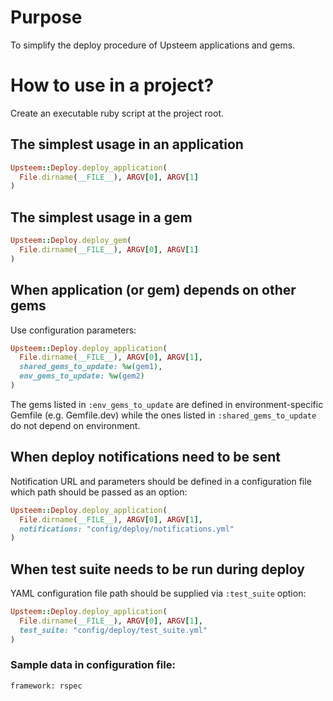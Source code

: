# Purpose
To simplify the deploy procedure of Upsteem applications and gems.

# How to use in a project?
Create an executable ruby script at the project root.

## The simplest usage in an application
```ruby
Upsteem::Deploy.deploy_application(
  File.dirname(__FILE__), ARGV[0], ARGV[1]
)
```

## The simplest usage in a gem

```ruby
Upsteem::Deploy.deploy_gem(
  File.dirname(__FILE__), ARGV[0], ARGV[1]
)
```

## When application (or gem) depends on other gems
Use configuration parameters:

```ruby
Upsteem::Deploy.deploy_application(
  File.dirname(__FILE__), ARGV[0], ARGV[1],
  shared_gems_to_update: %w(gem1),
  env_gems_to_update: %w(gem2)
)
```

The gems listed in `:env_gems_to_update` are defined in environment-specific Gemfile (e.g. Gemfile.dev)
while the ones listed in `:shared_gems_to_update` do not depend on environment.

## When deploy notifications need to be sent
Notification URL and parameters should be defined in a configuration file which path should be passed
as an option:

```ruby
Upsteem::Deploy.deploy_application(
  File.dirname(__FILE__), ARGV[0], ARGV[1],
  notifications: "config/deploy/notifications.yml"
)
```

## When test suite needs to be run during deploy
YAML configuration file path should be supplied via `:test_suite` option:

```ruby
Upsteem::Deploy.deploy_application(
  File.dirname(__FILE__), ARGV[0], ARGV[1],
  test_suite: "config/deploy/test_suite.yml"
)
```

### Sample data in configuration file:

```
framework: rspec
```
